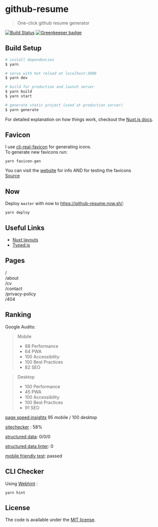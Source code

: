 # github-resume

> One-click github resume generator

[![Build Status](https://travis-ci.com/stavros-liaskos/github-resume.svg?branch=master)](https://travis-ci.com/stavros-liaskos/github-resume.svg?branch=master) [![Greenkeeper badge](https://badges.greenkeeper.io/stavros-liaskos/stavrosliaskos.svg)](https://greenkeeper.io/) 

## Build Setup

``` bash
# install dependencies
$ yarn

# serve with hot reload at localhost:3000
$ yarn dev

# build for production and launch server
$ yarn build
$ yarn start

# generate static project (used at production server)
$ yarn generate
```

For detailed explanation on how things work, checkout the [Nuxt.js docs](https://github.com/nuxt/nuxt.js).

## Favicon
I use [cli-real-favicon](https://github.com/RealFaviconGenerator/cli-real-favicon) for generating icons.   
To generate new favicons run:  
```shell
yarn favicon-gen
``` 
You can visit the [website](https://realfavicongenerator.net) for info AND for testing the favicons   
[Source](https://realfavicongenerator.net)

## Now
Deploy `master` with now to https://github-resume.now.sh/:
```shell
yarn deploy
```

## Useful Links
- [Nuxt layouts](https://www.youtube.com/watch?v=YOKnSTp7d38)  
- [Typed.js](https://www.npmjs.com/package/vue-typer#getting-started)


## Pages
/   
/about   
/cv   
/contact   
/privacy-policy   
/404   

## Ranking
Google Audits:
> Mobile
> - 88 Performance 
> - 64 PWA          
> - 100 Accessibility
> - 100 Best Practices
> - 82 SEO

> Desktop
> - 100 Performance 
> - 45 PWA          
> - 100 Accessibility
> - 100 Best Practices
> - 91 SEO

[page speed insights](https://developers.google.com/speed/pagespeed/insights/) 95 mobile / 100 desktop

[sitechecker](https://sitechecker.pro/) : 58%  

[structured data](https://search.google.com/structured-data/testing-tool/):  0/0/0
 
[structured data linter](http://linter.structured-data.org/): 0 

[mobile friendly test](https://search.google.com/test/mobile-friendly): passed  

## CLI Checker
Using [Webhint](https://webhint.io/) :

```
yarn hint
```

## License

The code is available under the [MIT license](LICENSE).
